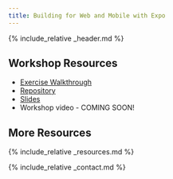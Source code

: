 ```yaml
---
title: Building for Web and Mobile with Expo
---
```


{% include_relative _header.md %}

## Workshop Resources

- [Exercise Walkthrough](./exercise)
- [Repository](https://github.com/CodingItWrong/rnweb-workshop-app)
- [Slides](https://www.slideshare.net/JoshJustice1/building-for-mobile-and-web-with-expo-react-advanced-london-2022)
- Workshop video - COMING SOON!

## More Resources

{% include_relative _resources.md %}

{% include_relative _contact.md %}
